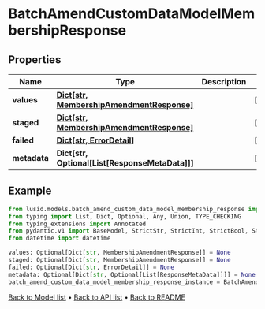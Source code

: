 # BatchAmendCustomDataModelMembershipResponse

## Properties
Name | Type | Description | Notes
------------ | ------------- | ------------- | -------------
**values** | [**Dict[str, MembershipAmendmentResponse]**](MembershipAmendmentResponse.md) |  | [optional] 
**staged** | [**Dict[str, MembershipAmendmentResponse]**](MembershipAmendmentResponse.md) |  | [optional] 
**failed** | [**Dict[str, ErrorDetail]**](ErrorDetail.md) |  | [optional] 
**metadata** | **Dict[str, Optional[List[ResponseMetaData]]]** |  | [optional] 
## Example

```python
from lusid.models.batch_amend_custom_data_model_membership_response import BatchAmendCustomDataModelMembershipResponse
from typing import List, Dict, Optional, Any, Union, TYPE_CHECKING
from typing_extensions import Annotated
from pydantic.v1 import BaseModel, StrictStr, StrictInt, StrictBool, StrictFloat, StrictBytes, Field, validator, ValidationError, conlist, constr
from datetime import datetime

values: Optional[Dict[str, MembershipAmendmentResponse]] = None
staged: Optional[Dict[str, MembershipAmendmentResponse]] = None
failed: Optional[Dict[str, ErrorDetail]] = None
metadata: Optional[Dict[str, Optional[List[ResponseMetaData]]]] = None
batch_amend_custom_data_model_membership_response_instance = BatchAmendCustomDataModelMembershipResponse(values=values, staged=staged, failed=failed, metadata=metadata)

```

[Back to Model list](../README.md#documentation-for-models) &#8226; [Back to API list](../README.md#documentation-for-api-endpoints) &#8226; [Back to README](../README.md)


